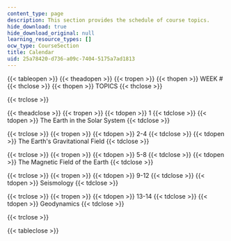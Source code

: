 ```yaml
---
content_type: page
description: This section provides the schedule of course topics.
hide_download: true
hide_download_original: null
learning_resource_types: []
ocw_type: CourseSection
title: Calendar
uid: 25a78420-d736-a09c-7404-5175a7ad1813
---
```


{{< tableopen >}}
{{< theadopen >}}
{{< tropen >}}
{{< thopen >}}
WEEK #
{{< thclose >}}
{{< thopen >}}
TOPICS
{{< thclose >}}

{{< trclose >}}

{{< theadclose >}}
{{< tropen >}}
{{< tdopen >}}
1
{{< tdclose >}}
{{< tdopen >}}
The Earth in the Solar System
{{< tdclose >}}

{{< trclose >}}
{{< tropen >}}
{{< tdopen >}}
2-4
{{< tdclose >}}
{{< tdopen >}}
The Earth's Gravitational Field
{{< tdclose >}}

{{< trclose >}}
{{< tropen >}}
{{< tdopen >}}
5-8
{{< tdclose >}}
{{< tdopen >}}
The Magnetic Field of the Earth
{{< tdclose >}}

{{< trclose >}}
{{< tropen >}}
{{< tdopen >}}
9-12
{{< tdclose >}}
{{< tdopen >}}
Seismology
{{< tdclose >}}

{{< trclose >}}
{{< tropen >}}
{{< tdopen >}}
13-14
{{< tdclose >}}
{{< tdopen >}}
Geodynamics
{{< tdclose >}}

{{< trclose >}}

{{< tableclose >}}